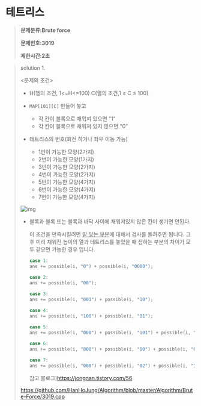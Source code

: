 # 테트리스

> **문제분류:Brute force**
>
> **문제번호:3019**
>
> **제한시간:2초**

> solution 1.
>
> <문제의 조건>
>
> - H(행의 조건, 1<=H<=100) C(열의 조건,1 ≤ C ≤ 100)
> - `MAP[101][C]` 만들어 놓고
>
>   - 각 칸이 블록으로 채워져 있으면 "1"
>   - 각 칸이 블록으로 채워져 있지 않으면 "0"
> - 테트리스의 번호(회전 하거나 좌우 이동 가능)
>   - 1번이 가능한 모양(2가지)
>   - 2번이 가능한 모양(1가지)
>   - 3번이 가능한 모양(2가지)
>   - 4번이 가능한 모양(2가지)
>   - 5번이 가능한 모양(4가지)
>   - 6번이 가능한 모양(4가지)
>   - 7번이 가능한 모양(4가지)
>
> ![img](https://www.acmicpc.net/upload/images/tet1(1).png)
>
> - 블록과 블록 또는 블록과 바닥 사이에 채워져있지 않은 칸이 생기면 안된다.
>
>   이 조건을 만족시킬려면 <u>맡 닿는 부분</u>에 대해서 검사를 돌려주면 됩니다. 그 후 미리 채워진 높이의 열과 테트리스를 놓았을 때 접하는 부분의 차이가 모두 같으면 가능한 경우 입니다.
>
>   ```c++
>   case 1:
>   ans += possible(i, "0") + possible(i, "0000");
>   
>   case 2:
>   ans += possible(i, "00");			
>   	
>   case 3:
>   ans += possible(i, "001") + possible(i, "10");	
>   
>   case 4:
>   ans += possible(i, "100") + possible(i, "01");
>   
>   case 5:	
>   ans += possible(i, "000") + possible(i, "101") + possible(i, "10") + possible(i, "01");
>   		
>   case 6:		
>   ans += possible(i, "000") + possible(i, "00") + possible(i, "011") + possible(i, "20");		
>   
>   case 7:			
>   ans += possible(i, "000") + possible(i, "02") + possible(i, "110") + possible(i, "00");
>   
>   ```
>
>   참고 블로그)https://jongnan.tistory.com/56
>
>
> https://github.com/HanHoJung/Algorithm/blob/master/Algorithm/Brute-Force/3019.cpp
>














